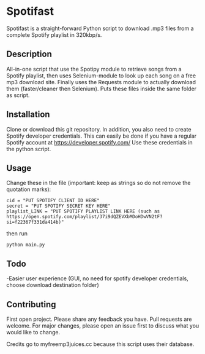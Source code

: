 # Spotifast

Spotifast is a straight-forward Python script to download .mp3 files from a complete Spotify playlist in 320kbp/s.

## Description

All-in-one script that use the Spotipy module to retrieve songs from a Spotify playlist, then uses Selenium-module to look up each song on a free mp3 download site. Finally uses the Requests module to actually download them (faster/cleaner then Selenium). Puts these files inside the same folder as script.

## Installation

Clone or download this git repository. In addition, you also need to create Spotify developer credentials. This can easily be done if you have a regular Spotify account at https://developer.spotify.com/ Use these credentials in the python script.

## Usage

Change these in the file (important: keep as strings so do not remove the quotation marks):

```
cid = "PUT SPOTIFY CLIENT ID HERE"
secret = "PUT SPOTIFY SECRET KEY HERE"
playlist_LINK = "PUT SPOTIFY PLAYLIST LINK HERE (such as https://open.spotify.com/playlist/37i9dQZEVXbMDoHDwVN2tF?si=f22367f331da414b)"
```

then run
```
python main.py
```

## Todo
-Easier user experience (GUI, no need for spotify developer credentials, choose download destination folder)

## Contributing
First open project. Please share any feedback you have.
Pull requests are welcome. For major changes, please open an issue first to discuss what you would like to change. 

Credits go to myfreemp3juices.cc because this script uses their database.

